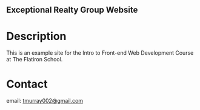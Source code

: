 Exceptional Realty Group Website
---

# Description

This is an example site for the Intro to Front-end Web Development Course at The Flatiron School.

# Contact

email: tmurray002@gmail.com